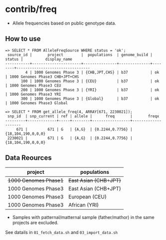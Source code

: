 # contrib/freq

- Allele frequencies based on public genotype data.


## How to use

```
=> SELECT * FROM AlleleFreqSource WHERE status = 'ok';
 source_id |       project        |  populations  | genome_build | status |          display_name
-----------+----------------------+---------------+--------------+--------+---------------------------------
         4 | 1000 Genomes Phase 3 | {CHB,JPT,CHS} | b37          | ok     | 1000 Genomes Phase3 CHB+JPT+CHS
       100 | 1000 Genomes Phase 3 | {CEU}         | b37          | ok     | 1000 Genomes Phase3 CEU
       200 | 1000 Genomes Phase 3 | {YRI}         | b37          | ok     | 1000 Genomes Phase3 YRI
       300 | 1000 Genomes Phase 3 | {Global}      | b37          | ok     | 1000 Genomes Phase3 Global

=> SELECT * FROM get_allele_freq(4, ARRAY[671, 2230021]);
 snp_id  | snp_current | ref | allele |      freq       |       freqx
---------+-------------+-----+--------+-----------------+--------------------
     671 |         671 | G   | {A,G}  | {0.2244,0.7756} | {18,104,190,0,0,0}
 2230021 |         671 | G   | {A,G}  | {0.2244,0.7756} | {18,104,190,0,0,0}
 ```


## Data Reources

| project             | populations              |
|---------------------|--------------------------|
| ~~1000 Genomes Phase1~~ | ~~East Asian (CHB+JPT)~~     |
| 1000 Genomes Phase3 | East Asian (CHB+JPT)     |
| 1000 Genomes Phase3 | European (CEU)           |
| 1000 Genomes Phase3 | African (YRI)            |

- Samples with patternal/matternal sample (father/mathor) in the same projects are excluded.

See datails in `01_fetch_data.sh` and `03_import_data.sh`
